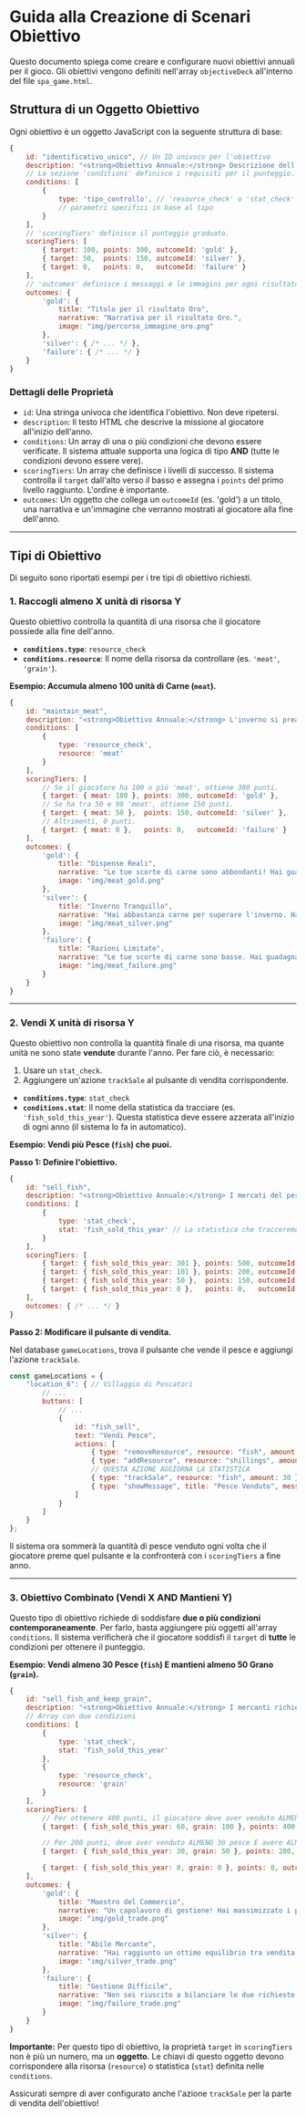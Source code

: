 # Guida alla Creazione di Scenari Obiettivo

Questo documento spiega come creare e configurare nuovi obiettivi annuali per il gioco. Gli obiettivi vengono definiti nell'array `objectiveDeck` all'interno del file `spa_game.html`.

## Struttura di un Oggetto Obiettivo

Ogni obiettivo è un oggetto JavaScript con la seguente struttura di base:

```javascript
{
    id: "identificativo_unico", // Un ID univoco per l'obiettivo
    description: "<strong>Obiettivo Annuale:</strong> Descrizione dell'obiettivo che apparirà al giocatore.",
    // La sezione 'conditions' definisce i requisiti per il punteggio.
    conditions: [
        {
            type: 'tipo_controllo', // 'resource_check' o 'stat_check'
            // parametri specifici in base al tipo
        }
    ],
    // 'scoringTiers' definisce il punteggio graduato.
    scoringTiers: [
        { target: 100, points: 300, outcomeId: 'gold' },
        { target: 50,  points: 150, outcomeId: 'silver' },
        { target: 0,   points: 0,   outcomeId: 'failure' }
    ],
    // 'outcomes' definisce i messaggi e le immagini per ogni risultato.
    outcomes: {
        'gold': {
            title: "Titolo per il risultato Oro",
            narrative: "Narrativa per il risultato Oro.",
            image: "img/percorso_immagine_oro.png"
        },
        'silver': { /* ... */ },
        'failure': { /* ... */ }
    }
}
```

### Dettagli delle Proprietà

-   `id`: Una stringa univoca che identifica l'obiettivo. Non deve ripetersi.
-   `description`: Il testo HTML che descrive la missione al giocatore all'inizio dell'anno.
-   `conditions`: Un array di una o più condizioni che devono essere verificate. Il sistema attuale supporta una logica di tipo **AND** (tutte le condizioni devono essere vere).
-   `scoringTiers`: Un array che definisce i livelli di successo. Il sistema controlla il `target` dall'alto verso il basso e assegna i `points` del primo livello raggiunto. L'ordine è importante.
-   `outcomes`: Un oggetto che collega un `outcomeId` (es. 'gold') a un titolo, una narrativa e un'immagine che verranno mostrati al giocatore alla fine dell'anno.

---

## Tipi di Obiettivo

Di seguito sono riportati esempi per i tre tipi di obiettivo richiesti.

### 1. Raccogli almeno X unità di risorsa Y

Questo obiettivo controlla la quantità di una risorsa che il giocatore possiede alla fine dell'anno.

-   **`conditions.type`**: `resource_check`
-   **`conditions.resource`**: Il nome della risorsa da controllare (es. `'meat'`, `'grain'`).

**Esempio: Accumula almeno 100 unità di Carne (`meat`).**

```javascript
{
    id: "maintain_meat",
    description: "<strong>Obiettivo Annuale:</strong> L'inverno si preannuncia rigido. Accumula più carne possibile per assicurare il benessere della tua gente.",
    conditions: [
        {
            type: 'resource_check',
            resource: 'meat'
        }
    ],
    scoringTiers: [
        // Se il giocatore ha 100 o più 'meat', ottiene 300 punti.
        { target: { meat: 100 }, points: 300, outcomeId: 'gold' },
        // Se ha tra 50 e 99 'meat', ottiene 150 punti.
        { target: { meat: 50 },  points: 150, outcomeId: 'silver' },
        // Altrimenti, 0 punti.
        { target: { meat: 0 },   points: 0,   outcomeId: 'failure' }
    ],
    outcomes: {
        'gold': {
            title: "Dispense Reali",
            narrative: "Le tue scorte di carne sono abbondanti! Hai guadagnato 300 punti.",
            image: "img/meat_gold.png"
        },
        'silver': {
            title: "Inverno Tranquillo",
            narrative: "Hai abbastanza carne per superare l'inverno. Hai guadagnato 150 punti.",
            image: "img/meat_silver.png"
        },
        'failure': {
            title: "Razioni Limitate",
            narrative: "Le tue scorte di carne sono basse. Hai guadagnato 0 punti.",
            image: "img/meat_failure.png"
        }
    }
}
```

---

### 2. Vendi X unità di risorsa Y

Questo obiettivo non controlla la quantità finale di una risorsa, ma quante unità ne sono state **vendute** durante l'anno. Per fare ciò, è necessario:
1.  Usare un `stat_check`.
2.  Aggiungere un'azione `trackSale` al pulsante di vendita corrispondente.

-   **`conditions.type`**: `stat_check`
-   **`conditions.stat`**: Il nome della statistica da tracciare (es. `'fish_sold_this_year'`). Questa statistica deve essere azzerata all'inizio di ogni anno (il sistema lo fa in automatico).

**Esempio: Vendi più Pesce (`fish`) che puoi.**

**Passo 1: Definire l'obiettivo.**

```javascript
{
    id: "sell_fish",
    description: "<strong>Obiettivo Annuale:</strong> I mercati del pesce sono vuoti. Vendi più pesce che puoi per ottenere un grande bonus.",
    conditions: [
        {
            type: 'stat_check',
            stat: 'fish_sold_this_year' // La statistica che tracceremo
        }
    ],
    scoringTiers: [
        { target: { fish_sold_this_year: 301 }, points: 500, outcomeId: 'gold' },
        { target: { fish_sold_this_year: 101 }, points: 200, outcomeId: 'silver' },
        { target: { fish_sold_this_year: 50 },  points: 150, outcomeId: 'bronze' },
        { target: { fish_sold_this_year: 0 },   points: 0,   outcomeId: 'failure' }
    ],
    outcomes: { /* ... */ }
}
```

**Passo 2: Modificare il pulsante di vendita.**

Nel database `gameLocations`, trova il pulsante che vende il pesce e aggiungi l'azione `trackSale`.

```javascript
const gameLocations = {
    "location_6": { // Villaggio di Pescatori
        // ...
        buttons: [
            // ...
            {
                id: "fish_sell",
                text: "Vendi Pesce",
                actions: [
                    { type: "removeResource", resource: "fish", amount: 30 },
                    { type: "addResource", resource: "shillings", amount: 20 },
                    // QUESTA AZIONE AGGIORNA LA STATISTICA
                    { type: "trackSale", resource: "fish", amount: 30 },
                    { type: "showMessage", title: "Pesce Venduto", message: "Hai venduto il pesce per 20 scellini." }
                ]
            }
        ]
    }
};
```

Il sistema ora sommerà la quantità di pesce venduto ogni volta che il giocatore preme quel pulsante e la confronterà con i `scoringTiers` a fine anno.

---

### 3. Obiettivo Combinato (Vendi X AND Mantieni Y)

Questo tipo di obiettivo richiede di soddisfare **due o più condizioni contemporaneamente**. Per farlo, basta aggiungere più oggetti all'array `conditions`. Il sistema verificherà che il giocatore soddisfi il `target` di **tutte** le condizioni per ottenere il punteggio.

**Esempio: Vendi almeno 30 Pesce (`fish`) E mantieni almeno 50 Grano (`grain`).**

```javascript
{
    id: "sell_fish_and_keep_grain",
    description: "<strong>Obiettivo Annuale:</strong> I mercanti richiedono pesce fresco, ma la gente ha bisogno di pane. Vendi pesce per profitto, ma assicurati di avere abbastanza grano nelle riserve.",
    // Array con due condizioni
    conditions: [
        {
            type: 'stat_check',
            stat: 'fish_sold_this_year'
        },
        {
            type: 'resource_check',
            resource: 'grain'
        }
    ],
    scoringTiers: [
        // Per ottenere 400 punti, il giocatore deve aver venduto ALMENO 60 pesce E avere ALMENO 100 grano.
        { target: { fish_sold_this_year: 60, grain: 100 }, points: 400, outcomeId: 'gold' },

        // Per 200 punti, deve aver venduto ALMENO 30 pesce E avere ALMENO 50 grano.
        { target: { fish_sold_this_year: 30, grain: 50 }, points: 200, outcomeId: 'silver' },

        { target: { fish_sold_this_year: 0, grain: 0 }, points: 0, outcomeId: 'failure' }
    ],
    outcomes: {
        'gold': {
            title: "Maestro del Commercio",
            narrative: "Un capolavoro di gestione! Hai massimizzato i profitti senza sacrificare il benessere del popolo. Ottieni 400 punti.",
            image: "img/gold_trade.png"
        },
        'silver': {
            title: "Abile Mercante",
            narrative: "Hai raggiunto un ottimo equilibrio tra vendita e gestione delle scorte. Ottieni 200 punti.",
            image: "img/silver_trade.png"
        },
        'failure': {
            title: "Gestione Difficile",
            narrative: "Non sei riuscito a bilanciare le due richieste. Nessun punto bonus quest'anno.",
            image: "img/failure_trade.png"
        }
    }
}
```

**Importante:** Per questo tipo di obiettivo, la proprietà `target` in `scoringTiers` non è più un numero, ma un **oggetto**. Le chiavi di questo oggetto devono corrispondere alla risorsa (`resource`) o statistica (`stat`) definita nelle `conditions`.

Assicurati sempre di aver configurato anche l'azione `trackSale` per la parte di vendita dell'obiettivo!
